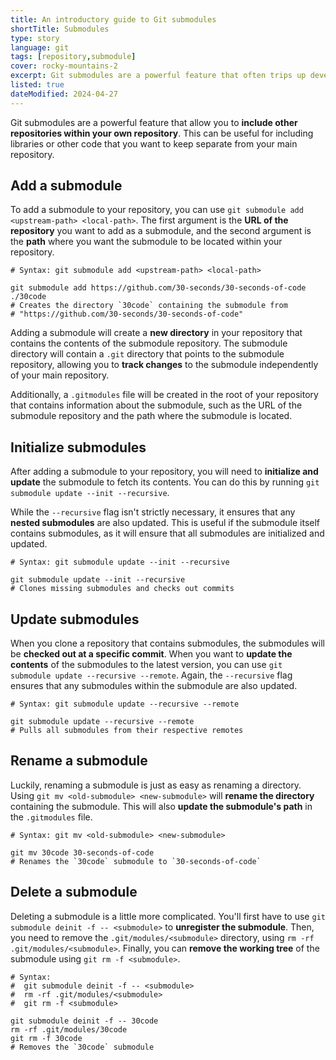 ```yaml
---
title: An introductory guide to Git submodules
shortTitle: Submodules
type: story
language: git
tags: [repository,submodule]
cover: rocky-mountains-2
excerpt: Git submodules are a powerful feature that often trips up developers. Fret not, this guide will help you understand the basics.
listed: true
dateModified: 2024-04-27
---
```


Git submodules are a powerful feature that allow you to **include other repositories within your own repository**. This can be useful for including libraries or other code that you want to keep separate from your main repository.

## Add a submodule

To add a submodule to your repository, you can use `git submodule add <upstream-path> <local-path>`. The first argument is the **URL of the repository** you want to add as a submodule, and the second argument is the **path** where you want the submodule to be located within your repository.

```shell
# Syntax: git submodule add <upstream-path> <local-path>

git submodule add https://github.com/30-seconds/30-seconds-of-code ./30code
# Creates the directory `30code` containing the submodule from
# "https://github.com/30-seconds/30-seconds-of-code"
```

Adding a submodule will create a **new directory** in your repository that contains the contents of the submodule repository. The submodule directory will contain a `.git` directory that points to the submodule repository, allowing you to **track changes** to the submodule independently of your main repository.

Additionally, a `.gitmodules` file will be created in the root of your repository that contains information about the submodule, such as the URL of the submodule repository and the path where the submodule is located.

## Initialize submodules

After adding a submodule to your repository, you will need to **initialize and update** the submodule to fetch its contents. You can do this by running `git submodule update --init --recursive`.

While the `--recursive` flag isn't strictly necessary, it ensures that any **nested submodules** are also updated. This is useful if the submodule itself contains submodules, as it will ensure that all submodules are initialized and updated.

```shell
# Syntax: git submodule update --init --recursive

git submodule update --init --recursive
# Clones missing submodules and checks out commits
```

## Update submodules

When you clone a repository that contains submodules, the submodules will be **checked out at a specific commit**. When you want to **update the contents** of the submodules to the latest version, you can use `git submodule update --recursive --remote`. Again, the `--recursive` flag ensures that any submodules within the submodule are also updated.

```shell
# Syntax: git submodule update --recursive --remote

git submodule update --recursive --remote
# Pulls all submodules from their respective remotes
```

## Rename a submodule

Luckily, renaming a submodule is just as easy as renaming a directory. Using `git mv <old-submodule> <new-submodule>` will **rename the directory** containing the submodule. This will also **update the submodule's path** in the `.gitmodules` file.

```shell
# Syntax: git mv <old-submodule> <new-submodule>

git mv 30code 30-seconds-of-code
# Renames the `30code` submodule to `30-seconds-of-code`
```

## Delete a submodule

Deleting a submodule is a little more complicated. You'll first have to use `git submodule deinit -f -- <submodule>` to **unregister the submodule**. Then, you need to remove the `.git/modules/<submodule>` directory, using `rm -rf .git/modules/<submodule>`. Finally, you can **remove the working tree** of the submodule using `git rm -f <submodule>`.

```shell
# Syntax:
#  git submodule deinit -f -- <submodule>
#  rm -rf .git/modules/<submodule>
#  git rm -f <submodule>

git submodule deinit -f -- 30code
rm -rf .git/modules/30code
git rm -f 30code
# Removes the `30code` submodule
```
